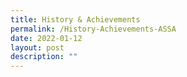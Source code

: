 ```yaml
---
title: History & Achievements
permalink: /History-Achievements-ASSA
date: 2022-01-12
layout: post
description: ""
---
```



